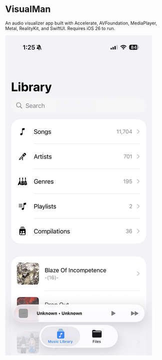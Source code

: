 # VisualMan
An audio visualizer app built with Accelerate, AVFoundation, MediaPlayer, Metal, RealityKit, and SwiftUI. Requires iOS 26 to run.

![Home Screen](images/01.PNG)